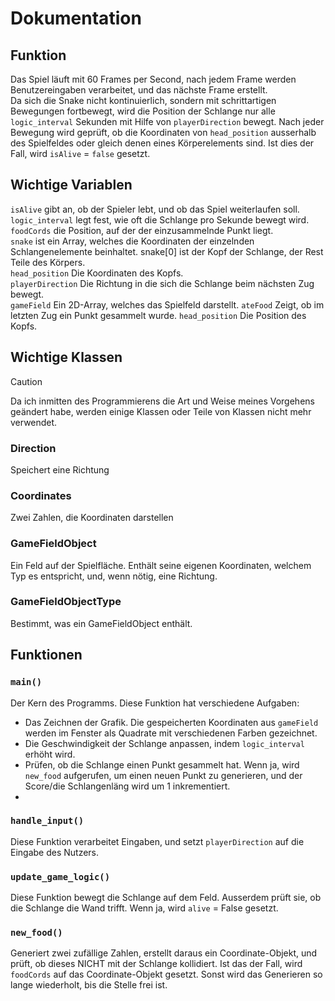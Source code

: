 # Dokumentation 
## Funktion
Das Spiel läuft mit 60 Frames per Second, nach jedem Frame werden Benutzereingaben verarbeitet, und das nächste Frame erstellt.  
Da sich die Snake nicht kontinuierlich, sondern mit schrittartigen Bewegungen fortbewegt, wird die Position der Schlange nur alle ```logic_interval``` Sekunden mit Hilfe von ```playerDirection``` bewegt.
Nach jeder Bewegung wird geprüft, ob die Koordinaten von ```head_position``` ausserhalb des Spielfeldes oder gleich denen eines Körperelements sind. Ist dies der Fall, wird ```isAlive``` = ```false``` gesetzt.  
## Wichtige Variablen
```isAlive```       gibt an, ob der Spieler lebt, und ob das Spiel weiterlaufen soll.  
```logic_interval``` legt fest, wie oft die Schlange pro Sekunde bewegt wird.  
```foodCords```     die Position, auf der der einzusammelnde Punkt liegt.  
```snake```         ist ein Array, welches die Koordinaten der einzelnden Schlangenelemente beinhaltet. snake[0] ist der Kopf der Schlange, der Rest Teile des Körpers.  
```head_position``` Die Koordinaten des Kopfs.  
```playerDirection```    Die Richtung in die sich die Schlange beim nächsten Zug bewegt.  
```gameField```          Ein 2D-Array, welches das Spielfeld darstellt.
```ateFood```            Zeigt, ob im letzten Zug ein Punkt gesammelt wurde.
```head_position```      Die Position des Kopfs.  
  
## Wichtige Klassen
> [!CAUTION]
> Da ich inmitten des Programmierens die Art und Weise meines Vorgehens geändert habe,
> werden einige Klassen oder Teile von Klassen nicht mehr verwendet.
### Direction
Speichert eine Richtung
### Coordinates
Zwei Zahlen, die Koordinaten darstellen
### GameFieldObject
Ein Feld auf der Spielfläche.
Enthält seine eigenen Koordinaten, welchem Typ es entspricht, und, wenn nötig, eine Richtung.
### GameFieldObjectType
Bestimmt, was ein GameFieldObject enthält.
## Funktionen  
### ```main()```
Der Kern des Programms. Diese Funktion hat verschiedene Aufgaben:
 - Das Zeichnen der Grafik. Die gespeicherten Koordinaten aus ```gameField``` werden im Fenster als Quadrate mit verschiedenen Farben gezeichnet.  
 - Die Geschwindigkeit der Schlange anpassen, indem ```logic_interval``` erhöht wird.  
 - Prüfen, ob die Schlange einen Punkt gesammelt hat. Wenn ja, wird ```new_food``` aufgerufen, um einen neuen Punkt zu generieren, und der Score/die Schlangenläng wird um 1 inkrementiert.  
 - 
### ```handle_input()```
Diese Funktion verarbeitet Eingaben, und setzt ```playerDirection``` auf die Eingabe des Nutzers.
### ```update_game_logic()```
Diese Funktion bewegt die Schlange auf dem Feld.
Ausserdem prüft sie, ob die Schlange die Wand trifft. Wenn ja, wird ```alive``` = False gesetzt.
### ```new_food()```
Generiert zwei zufällige Zahlen, erstellt daraus ein Coordinate-Objekt, und prüft, ob dieses NICHT mit der Schlange kollidiert.
Ist das der Fall, wird ```foodCords``` auf das Coordinate-Objekt gesetzt.
Sonst wird das Generieren so lange wiederholt, bis die Stelle frei ist.
